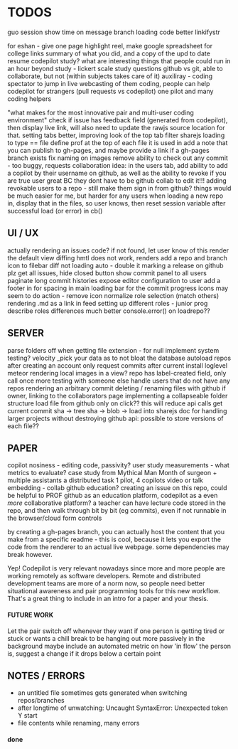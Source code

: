 TODOS
=====


guo session
show time on message
branch loading code
better linkifystr


for eshan - give one page highlight reel, make google spreadsheet for college links
summary of what you did, and a copy of the upd to date resume
codepilot study?
    what are interesting things that people could run in an hour
    beyond study - lickert scale study questions
    github vs git, able to collaborate, but not
    (within subjects takes care of it)
    auxiliray - coding spectator to jump in
    live webcasting of them coding, people can help
    codepilot for strangers (pull requests vs codepilot)
    one pilot and many coding helpers


"what makes for the most innovative pair and multi-user coding environment"
check if issue has feedback field (generated from codepilot), then display live
link, will also need to update the rawjs source location for that.
setting tabs better, improving look of the top tab
filter sharejs loading to type == file
define prof at the top of each file it is used in
add a note that you can publish to gh-pages,
and maybe provide a link if a gh-pages branch exists
fix naming on images
remove ability to check out any commit - too buggy, requests
collaboration idea: in the users tab, add ability to add a copilot by their
username on github, as well as the ability to revoke if you are true user
great BC they dont have to be github collab to edit it!!!
adding revokable users to a repo - still make them sign in from github?
things would be much easier for me, but harder for any users
when loading a new repo in, display that in the files, so user knows,
then reset session variable after successful load (or error) in cb()


## UI / UX

actually rendering an issues code?
    if not found, let user know of this
    render the default view
diffing hmtl does not work, renders
add a repo and branch icon to filebar
diff not loading auto - double it
marking a release on github plz
get all issues, hide closed button
show commit panel to all users
paginate long commit histories
expose editor configuration to user
add a footer in for spacing in main
loading bar for the commit progress
icons may seem to do action - remove icon
normalize role selection (match others)
rendering .md as a link in feed
setting up different roles - junior prog
describe roles differences much better
console.error() on loadrepo??



## SERVER

parse folders off when getting file extension - for null
implement system testing? velocity
\_pick your data as to not bloat the database
autoload repos after creating an account
only request commits after current
install loglevel meteor
rendering local images in a view?
repo has label-created field, only call once
more testing with someone else
handle users that do not have any repos
rendering an arbitrary commit
deleting / renaming files with github
if owner, linking to the collaborators page
implementing a collapseable folder structure
load file from github only on click?? this will reduce api calls
get current commit sha -> tree sha -> blob -> load into sharejs doc
for handling larger projects without destroying github api:
possible to store versions of each file??



## PAPER

copilot nosiness - editing code, passivity?
user study measurements - what metrics to evaluate?
case study from Mythical Man Month of surgeon + multiple assistants
a distributed task 1 pilot, 4 copilots
video or talk embedding - collab github education?
creating an issue on this repo, could be helpful to PROF
github as an education platform, codepilot as a even *more* collaborative platform?
a teacher can have lecture code stored in the repo, and then walk through bit
by bit (eg commits), even if not runnable in the browser/cloud form controls

by creating a gh-pages branch, you can actually host the content that you make
from a specific readme - this is cool, because it lets you export the code from
the renderer to an actual live webpage. some dependencies may break however.

Yep! Codepilot is very relevant nowadays since more and more people are working
remotely as software developers. Remote and distributed development teams are
more of a norm now, so people need better situational awareness and pair
programming tools for this new workflow. That's a great thing to include in an
intro for a paper and your thesis.

#### FUTURE WORK

Let the pair switch off whenever they want if one person is getting tired or
stuck or wants a chill break to be hanging out more passively in the background
maybe include an automated metric on how 'in flow' the person is, suggest a
change if it drops below a certain point



## NOTES / ERRORS

- an untitled file sometimes gets generated when switching repos/branches
- after longtime of unwatching: Uncaught SyntaxError: Unexpected token Y start
- file contents while renaming, many errors



#### done

<!--
hardcode three files
set up iframe html
on logout, route to '/'
browse at this time
view source of old commit
adding branch options to config panel
integrate feed hooks into tasks
make a test button, load buffer
save three buffers and load into iframe
form validation: chat, rename, task, commit
add 'repo' field to user
add git options to each commit item
use repo id as project id, lots of refactoring
creating an issue on this repo, could be helpful to PROF
actual testing interface
handle null filename better
install stringDiff lib
collapse menu nav on shorten wideness
sorting files alphabetically
show which commit owner
make welcome template seperate, less wide
top item in branch select is make new branch
tester is reloading really slowly...
deliver resources based on active repo
avoid commiting files with null content fields, or image types, or null mode
reduce margins, make better use of space
push new commit to local db after github
writing to the contents of a sharejs document
integrate feed hooks into commits
scrape head, body of html document for testing
loading content from a repo into files, then docs
make show / hide (hide completed) button
bug - clicking on box doesnt disable it??
scrolling doesn't update for other's messages
EDITING GITHUB PERMISSION REQUESTS:
testing out pushing to an existing repo
difference between author and committer in git?
refactor iframes, better in pane nav.
ACTUALLY design what the fields should be plz
feed notifys on issues
add a commit updates cached version
kill reset btn to latest
only give user the user things related to their repo
only add to collaborators if not on list
future: create a new repo with the api
generating shared session links - done with unique repo ids
dont allow a feed message that is just whitespace
global methods - detoggle set afterclick
canceling repo select cancels branch fork
loading a repos content, commit history
hide feedback system after submitting
reconfigure public only repos
better change branch handling - not loading commits
doing a diff match path before commit, locally
add a presentation format
view while writing commit msg
autoset default branch
don't add user to repo owner if they are already there
closing an issue on github should close on codepilot
check if a user was last collaborating before showing them
having sessions or groups - scaling app
linkify feed items
change template based on roles
making the task items more usable
project id - show collaborators button
make the reset file button work
conflict with sharejs and docs??? renaming to files
committing folders works, but can't load them - recursive trees
if label == codepilot, color black
if choosing repo, cant choose branch
if choosing branch, cant choose repo
make a fake github account, collab with me
probably something to do with using autopublish
fixing the load commit / docs
add more labels on right side of task input (gh issues)
refactor issue fields.. again - issue vs issue.issue?
add null msg for feed and commit
listiing a users repos / 'collabable'
load a specific commit instead of the latest
including the log data in the issue
add a snapshot feature
store commit shas locally
removing login with email (just github)
have a link to rename or edit the project files...
refactor authentication code - methods
looking at roles, changing editing profiles
screenshots not pub
on selecting a repo, load branches
make login info pop to the left | align it right
have a reset button next to file - remove unwanted changes
tuneup feedback renderer panes
confirm resetting the project
deleting and renaming button (NOW DOES) work
make a new task also adds an item to feed
test/fix get repo production errors
null feed marker
chat: only show initials for briefness?
iframes custom javascript logger output
## guo meeting - time for MS visits? 11am
attach links for reference to file issue
null filetype only detected on front end
for handling null types:
detect from filename? gitub only provides encoding.
load blob, but on load into sjs, instead erase file content, set type to null
make message box look nicer
add params to field
creating + selecting new branch
confirm on load codepilot
commit links to rendered view
choose target from list of on github
pilot sees tasks and issues, can close issues.
make tasks more clickable (hover)
doesnt see the testing frame tho, git vsc
copilot sees tasks issues, can't close tho
manages version control from the site
SMASH ALL TASKS INTO ONE PANE
importing github issues
linking to a specific issue
make a nice lil favicon y doncha
file rename - close on lose focus
ability to close issue from codepilot
ability to create issue from codepilot?
seperate renderer bar - reload and file issue
less aggresively reset branch to master
refactor upserts with $set
checking upsert issues correctly?
screencapture to png
cache content for diff
make a new issue, attach png to it
only refresh repos, if there are none
issues being duplicated
increase commit history to 100 (per page, in github.js)
attach issue to the png
confirming close issue with confirm
ask them to describe new issue
sort owned and all other editable repos
commit reset buttons actually do something
remove autopublish, p/s specific datasets
have partially curved border, lower ace
make prompt to open new file on close
color rename/delete buttons on hover
if no files yet, say clicknew in list
hard to get collab or contributor repos.
refactor issue posting as well
insert a better glyph for the current file
make settings panel info boex success?
top item in repo select is fork a repo
can't fork a repo you already own
refactor github.js-getblobs() plz
can't fork a repo that doesn't exist
sort /public by media types and rereference
choose ANY public repo on github, fork it for user, then start editing that repo
test: set session.focused var, cant have more than one open
add link to rendered html in issues
sort chat by positive time
tabbed user interface - elseif in meteor?
or rather how to do some routing in meteor
branching functionality
managing file fields better
don't download image content into cp
snapshot code: save to github, notes section
load ESPECIALLY AS AN EDUCATIONAL TOOL!!!!
load files on branch select
white list filetypes to load into sjs
or not do this?? overwrites last
rendering a branch screenshot
clicking on a file should go to edit tab
making a message with the commit
just make rename field focus a function
when make a newfile, autofocus rename
autofocus namefield on rename
checking out cloud9, project import
clean up css duplication rules
better iframe: responsive js, document.onready
feed items for switching branches
squash preforked git history
make the chat list nicer
having multiple versions of files
not loading for some reason?
posting github issues
exact parsing needs cleaning on add issue
attach a codepilot label to issue
better iframe: serve template on route, have that be the src
remove the img field from feedback
issues link to rendered view, better issue contents
closing / linking to actual github issues
purge prod database
add github issue commenting
github integration
option to pick roles
basic roles management
remove load into codepilot btn
color hide complete - not a label anymore?
refactor on repoName
file specific syntax highlighting
show project id
default repo string is suggestions.
fix loggedout homepage
closing github issues
null issuer marker
link addition in tasks
users pane:
only owner can add a collaborator: add option
also show what branch the collabs are working on
move renaming to focusPane scope
click on file closes rename option
on file rename form lose focus, stop renaming
guo updates
branching works
make new branch, from current, write name
creates new fileIds for current branch
different commit history
activity is in logger
REFACTOR server/methods
make different rendered views for each
normalize event style
github api syncing
why does it need to two calls to populate sjs docs?
adding a content field on create new doc? perhaps
differentiate dropdowns on config
syntax highlighting structure of repo
have a field for filetype
image, file, null.
only load files contents
link to images and nulls
more direct copilot notification
clicking on newfile moves focus to new file
-->
